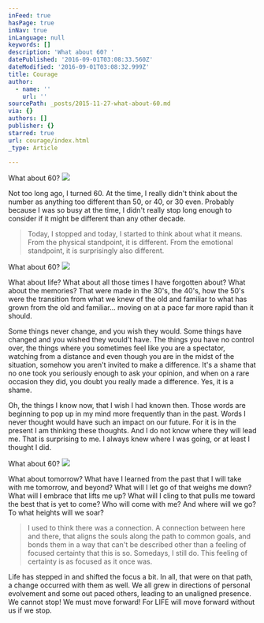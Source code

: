 ```yaml
---
inFeed: true
hasPage: true
inNav: true
inLanguage: null
keywords: []
description: 'What about 60? '
datePublished: '2016-09-01T03:08:33.560Z'
dateModified: '2016-09-01T03:08:32.999Z'
title: Courage
author:
  - name: ''
    url: ''
sourcePath: _posts/2015-11-27-what-about-60.md
via: {}
authors: []
publisher: {}
starred: true
url: courage/index.html
_type: Article

---
```

What about 60? ![](https://the-grid-user-content.s3-us-west-2.amazonaws.com/c9422ee4-c213-44c6-8dfa-2edd8f357bbc.png)

Not too long ago, I turned 60\. At the time, I really didn't think about the number as anything too different than 50, or 40, or 30 even. Probably because I was so busy at the time, I didn't really stop long enough to consider if it might be different than any other decade. 
> 
> Today, I stopped and today, I started to think about what it means. From the physical standpoint, it is different. From the emotional standpoint, it is surprisingly also different. 

What about 60? ![](https://the-grid-user-content.s3-us-west-2.amazonaws.com/be7def12-e277-4627-9691-6b38d0a78ef6.jpg)

What about life? What about all those times I have forgotten about? What about the memories? That were made in the 30's, the 40's, how the 50's were the transition from what we knew of the old and familiar to what has grown from the old and familiar... moving on at a pace far more rapid than it should. 

Some things never change, and you wish they would. Some things have changed and you wished they would't have. The things you have no control over, the things where you sometimes feel like you are a spectator, watching from a distance and even though you are in the midst of the situation, somehow you aren't invited to make a difference. It's a shame that no one took you seriously enough to ask your opinion, and when on a rare occasion they did, you doubt you really made a difference. Yes, it is a shame. 

Oh, the things I know now, that I wish I had known then. Those words are beginning to pop up in my mind more frequently than in the past. Words I never thought would have such an impact on our future. For it is in the present I am thinking these thoughts. And I do not know where they will lead me. That is surprising to me. I always knew where I was going, or at least I thought I did. 

What about 60? ![](https://the-grid-user-content.s3-us-west-2.amazonaws.com/4d4fe24b-4bdc-41e5-b424-9a1251f0e216.jpg)

What about tomorrow? What have I learned from the past that I will take with me tomorrow, and beyond? What will I let go of that weighs me down? What will I embrace that lifts me up? What will I cling to that pulls me toward the best that is yet to come? Who will come with me? And where will we go? To what heights will we soar? 
> 
> I used to think there was a connection. A connection between here and there, that aligns the souls along the path to common goals, and bonds them in a way that can't be described other than a feeling of focused certainty that this is so. Somedays, I still do. This feeling of certainty is as focused as it once was. 

Life has stepped in and shifted the focus a bit. In all, that were on that path, a change occurred with them as well. We all grew in directions of personal evolvement and some out paced others, leading to an unaligned presence. We cannot stop! We must move forward! For LIFE will move forward without us if we stop.